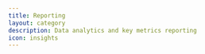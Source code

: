 ```yaml
---
title: Reporting
layout: category
description: Data analytics and key metrics reporting
icon: insights
---
```

